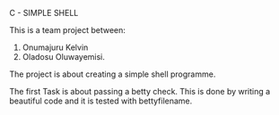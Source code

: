 C - SIMPLE SHELL

This is a team project between:
1. Onumajuru Kelvin
2. Oladosu Oluwayemisi.

The project is about creating a simple shell programme. 

The first Task is about passing a betty check. This is done by writing a beautiful code and it is tested with bettyfilename.
